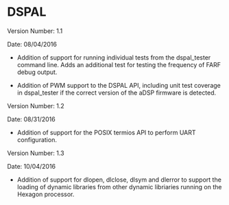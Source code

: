 # DSPAL

Version Number: 1.1

Date: 08/04/2016

- Addition of support for running individual tests from the dspal_tester command line.  Adds an additional test for testing the frequency of FARF debug output.

- Addition of PWM support to the DSPAL API, including unit test coverage in dspal_tester if the correct version of the aDSP firmware is detected.

Version Number: 1.2

Date: 08/31/2016

- Addition of support for the POSIX termios API to perform UART configuration.

Version Number: 1.3

Date: 10/04/2016

- Addition of support for dlopen, dlclose, dlsym and dlerror to support the loading of dynamic libraries from other dynamic libriaries running on the Hexagon processor.


